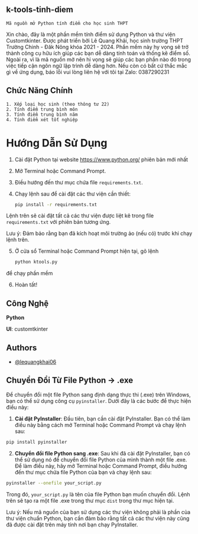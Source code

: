 ## k-tools-tinh-diem
    Mã nguồn mở Python tính điểm cho học sinh THPT

Xin chào, đây là một phần mềm tính điểm sử dụng Python và thư viện Customtkinter. Được phát triển bởi Lê Quang Khải, học sinh trường THPT Trường Chinh - Đăk Nông khóa 2021 - 2024. Phần mềm này hy vọng sẽ trở thành công cụ hữu ích giúp các bạn dễ dàng tính toán và thống kê điểm số. Ngoài ra, vì là mã nguồn mở nên hi vọng sẽ giúp các bạn phần nào đó trong việc tiếp cận ngôn ngữ lập trình dễ dàng hơn. Nếu còn có bất cứ thắc mắc gì về ứng dụng, báo lỗi vui lòng liên hệ với tôi tại Zalo: 0387290231

## Chức Năng Chính
    1. Xếp loại học sinh (theo thông tư 22)
    2. Tính điểm trung bình môn
    3. Tính điểm trung bình năm
    4. Tính điểm xét tốt nghiệp

# Hướng Dẫn Sử Dụng
1. Cài đặt Python tại website https://www.python.org/ phiên bản mới nhất
2. Mở Terminal hoặc Command Prompt.
3. Điều hướng đến thư mục chứa file `requirements.txt`.
4. Chạy lệnh sau để cài đặt các thư viện cần thiết:

    ```bash
    pip install -r requirements.txt
    ```

Lệnh trên sẽ cài đặt tất cả các thư viện được liệt kê trong file `requirements.txt` với phiên bản tương ứng.

Lưu ý: Đảm bảo rằng bạn đã kích hoạt môi trường ảo (nếu có) trước khi chạy lệnh trên.

5. Ở cửa sổ Terminal hoặc Command Prompt hiện tại, gõ lệnh

    ```bash
    python ktools.py
    ```
để chạy phần mềm

6. Hoàn tất!
## Công Nghệ
**Python**

**UI**: customtkinter


## Authors

- [@lequangkhai06](https://www.github.com/lequangkhai06)


## Chuyển Đổi Từ File Python -> .exe

Để chuyển đổi một file Python sang định dạng thực thi (.exe) trên Windows, bạn có thể sử dụng công cụ `pyinstaller`. Dưới đây là các bước để thực hiện điều này:

1. **Cài đặt PyInstaller**: Đầu tiên, bạn cần cài đặt PyInstaller. Bạn có thể làm điều này bằng cách mở Terminal hoặc Command Prompt và chạy lệnh sau:

```bash
pip install pyinstaller
```

2. **Chuyển đổi file Python sang .exe**: Sau khi đã cài đặt PyInstaller, bạn có thể sử dụng nó để chuyển đổi file Python của mình thành một file .exe. Để làm điều này, hãy mở Terminal hoặc Command Prompt, điều hướng đến thư mục chứa file Python của bạn và chạy lệnh sau:

```bash
pyinstaller --onefile your_script.py
```

Trong đó, `your_script.py` là tên của file Python bạn muốn chuyển đổi. Lệnh trên sẽ tạo ra một file .exe trong thư mục `dist` trong thư mục hiện tại.

Lưu ý: Nếu mã nguồn của bạn sử dụng các thư viện không phải là phần của thư viện chuẩn Python, bạn cần đảm bảo rằng tất cả các thư viện này cũng đã được cài đặt trên máy tính nơi bạn chạy PyInstaller.